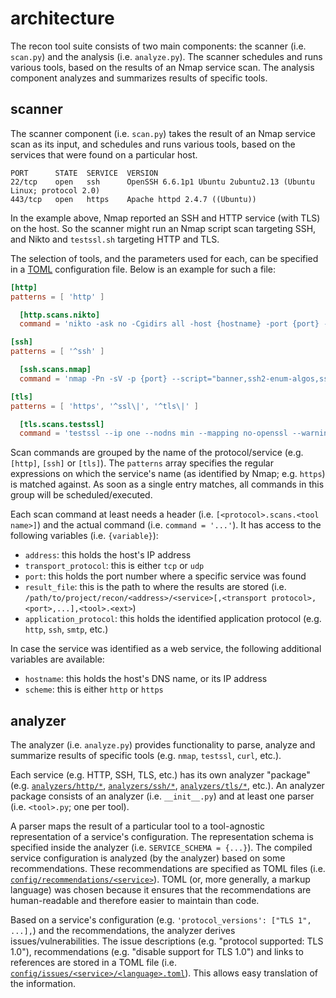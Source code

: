 # architecture

The recon tool suite consists of two main components: the scanner (i.e. `scan.py`) and the analysis (i.e. `analyze.py`).
The scanner schedules and runs various tools, based on the results of an Nmap service scan.
The analysis component analyzes and summarizes results of specific tools.

## scanner

The scanner component (i.e. `scan.py`) takes the result of an Nmap service scan as its input, and schedules and runs various tools, based on the services that were found on a particular host.

```text
PORT      STATE  SERVICE  VERSION
22/tcp    open   ssh      OpenSSH 6.6.1p1 Ubuntu 2ubuntu2.13 (Ubuntu Linux; protocol 2.0)
443/tcp   open   https    Apache httpd 2.4.7 ((Ubuntu))
```

In the example above, Nmap reported an SSH and HTTP service (with TLS) on the host.
So the scanner might run an Nmap script scan targeting SSH, and Nikto and `testssl.sh` targeting HTTP and TLS.

The selection of tools, and the parameters used for each, can be specified in a [TOML](https://toml.io/en/) configuration file.
Below is an example for such a file:

```toml
[http]
patterns = [ 'http' ]

  [http.scans.nikto]
  command = 'nikto -ask no -Cgidirs all -host {hostname} -port {port} -nointeractive -Format xml -output "{result_file}.xml" 2>&1 | tee "{result_file}.log"'

[ssh]
patterns = [ '^ssh' ]

  [ssh.scans.nmap]
  command = 'nmap -Pn -sV -p {port} --script="banner,ssh2-enum-algos,ssh-hostkey,ssh-auth-methods" -oN "{result_file}.log" -oX "{result_file}.xml" {address}'

[tls]
patterns = [ 'https', '^ssl\|', '^tls\|' ]

  [tls.scans.testssl]
  command = 'testssl --ip one --nodns min --mapping no-openssl --warnings off --connect-timeout 60 --openssl-timeout 60 --logfile "{result_file}.log" --jsonfile "{result_file}.json" {hostname}:{port}'
```

Scan commands are grouped by the name of the protocol/service (e.g. `[http]`, `[ssh]` or `[tls]`).
The `patterns` array specifies the regular expressions on which the service's name (as identified by Nmap; e.g. `https`) is matched against.
As soon as a single entry matches, all commands in this group will be scheduled/executed.

Each scan command at least needs a header (i.e. `[<protocol>.scans.<tool name>]`) and the actual command (i.e. `command = '...'`).
It has access to the following variables (i.e. `{variable}`):

* `address`: this holds the host's IP address
* `transport_protocol`: this is either `tcp` or `udp`
* `port`: this holds the port number where a specific service was found
* `result_file`: this is the path to where the results are stored (i.e. `/path/to/project/recon/<address>/<service>[,<transport protocol>,<port>,...],<tool>.<ext>`)
* `application_protocol`: this holds the identified application protocol (e.g. `http`, `ssh`, `smtp`, etc.)

In case the service was identified as a web service, the following additional variables are available:

* `hostname`: this holds the host's DNS name, or its IP address
* `scheme`: this is either `http` or `https`

## analyzer

The analyzer (i.e. `analyze.py`) provides functionality to parse, analyze and summarize results of specific tools (e.g. `nmap`, `testssl`, `curl`, etc.).

Each service (e.g. HTTP, SSH, TLS, etc.) has its own analyzer "package" (e.g. [`analyzers/http/*`](analyzers/http/), [`analyzers/ssh/*`](analyzers/ssh/),  [`analyzers/tls/*`](analyzers/tls/), etc.).
An analyzer package consists of an analyzer (i.e. `__init__.py`) and at least one parser (i.e. `<tool>.py`; one per tool).

A parser maps the result of a particular tool to a tool-agnostic representation of a service's configuration.
The representation schema is specified inside the analyzer (i.e. `SERVICE_SCHEMA = {...}`).
The compiled service configuration is analyzed (by the analyzer) based on some recommendations.
These recommendations are specified as TOML files (i.e. [`config/recommendations/<service>`](../config/recommendations/)).
TOML (or, more generally, a markup language) was chosen because it ensures that the recommendations are human-readable and therefore easier to maintain than code.

Based on a service's configuration (e.g. `'protocol_versions': ["TLS 1", ...],`) and the recommendations, the analyzer derives issues/vulnerabilities.
The issue descriptions (e.g. "protocol supported: TLS 1.0"), recommendations (e.g. "disable support for TLS 1.0") and links to references are stored in a TOML file (i.e. [`config/issues/<service>/<language>.toml`](../config/issues/)).
This allows easy translation of the information.
